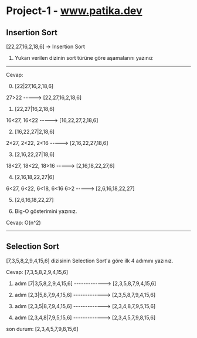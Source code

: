 # Project-1 - www.patika.dev

## Insertion Sort
[22,27,16,2,18,6] -> Insertion Sort
1. Yukarı verilen dizinin sort türüne göre aşamalarını yazınız
***
Cevap:

0. [22|27,16,2,18,6]

27>22             -----> [22,27,16,2,18,6]

1. [22,27|16,2,18,6]

16<27, 16<22      -----> [16,22,27,2,18,6]

2. [16,22,27|2,18,6]

2<27, 2<22, 2<16  -----> [2,16,22,27,18,6]

3. [2,16,22,27|18,6]

18<27, 18<22, 18>16 -----> [2,16,18,22,27,6]

4. [2,16,18,22,27|6]

6<27, 6<22, 6<18, 6<16 6>2 -----> [2,6,16,18,22,27]

5. [2,6,16,18,22,27]

2. Big-O gösterimini yazınız.

Cevap: O(n^2)
****

## Selection Sort

[7,3,5,8,2,9,4,15,6] dizisinin Selection Sort'a göre ilk 4 adımını yazınız.

Cevap:
[7,3,5,8,2,9,4,15,6]

1. adım [7|3,5,8,2,9,4,15,6] -------------> [2,3,5,8,7,9,4,15,6]

2. adım [2,3|5,8,7,9,4,15,6] -------------> [2,3,5,8,7,9,4,15,6]

3. adım [2,3,5|8,7,9,4,15,6] -------------> [2,3,4,8,7,9,5,15,6]

4. adım [2,3,4,8|7,9,5,15,6] -------------> [2,3,4,5,7,9,8,15,6]

son durum: [2,3,4,5,7,9,8,15,6]
